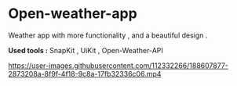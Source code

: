 # Open-weather-app

Weather app with more functionality , and a beautiful design .

__Used tools :__  SnapKit , UiKit ,  Open-Weather-API 

https://user-images.githubusercontent.com/112332266/188607877-2873208a-8f9f-4f18-9c8a-17fb32336c06.mp4
